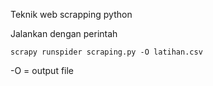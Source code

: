 Teknik web scrapping python

Jalankan dengan perintah

```
scrapy runspider scraping.py -O latihan.csv
```
-O  = output file
